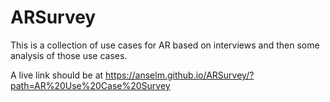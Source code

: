 # ARSurvey

This is a collection of use cases for AR based on interviews and then some analysis of those use cases.

A live link should be at https://anselm.github.io/ARSurvey/?path=AR%20Use%20Case%20Survey
